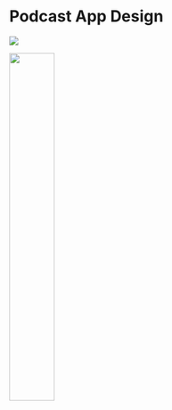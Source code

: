 # Podcast App Design

![](https://github.com/meetAhmed/Podcast-App-Design-SwiftUI/blob/main/Video/Podkes.gif)

<img src="https://github.com/meetAhmed/Podcast-App-Design-SwiftUI/blob/main/Video/Podkes.gi" width="40%" height="40%"/>

